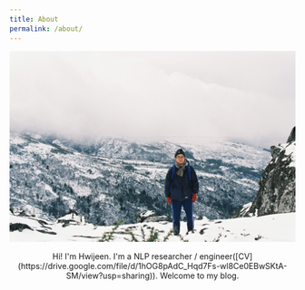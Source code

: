 ```yaml
---
title: About
permalink: /about/
---
```




![profile](./assets/img/profile.jpg)


<center>Hi! I'm Hwijeen. I'm a NLP researcher / engineer([CV](https://drive.google.com/file/d/1hOG8pAdC_Hqd7Fs-wl8Ce0EBwSKtA-SM/view?usp=sharing)). Welcome to my blog. </center>